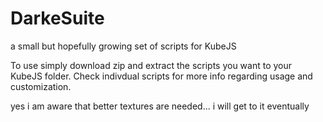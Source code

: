 # DarkeSuite
a small but hopefully growing set of scripts for KubeJS


To use simply download zip and extract the scripts you want to your KubeJS folder.
Check indivdual scripts for more info regarding usage and customization.

yes i am aware that better textures are needed... i will get to it eventually